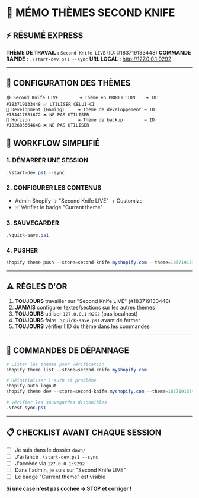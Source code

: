 # 🎯 MÉMO THÈMES SECOND KNIFE

## ⚡ RÉSUMÉ EXPRESS

**THÈME DE TRAVAIL :** `Second Knife LIVE` (ID: #183719133448)
**COMMANDE RAPIDE :** `.\start-dev.ps1 --sync`
**URL LOCAL :** http://127.0.0.1:9292

---

## 🎪 CONFIGURATION DES THÈMES

```
🟢 Second Knife LIVE        → Thème en PRODUCTION    → ID: #183719133448 ✅ UTILISER CELUI-CI
🔧 Development (Gaming)     → Thème de développement → ID: #184417681672 ❌ NE PAS UTILISER
🎨 Horizon                  → Thème de backup        → ID: #182683664648 ❌ NE PAS UTILISER
```

## 🚀 WORKFLOW SIMPLIFIÉ

### 1. DÉMARRER UNE SESSION
```powershell
.\start-dev.ps1 --sync
```

### 2. CONFIGURER LES CONTENUS
- Admin Shopify → "Second Knife LIVE" → Customize
- ✅ Vérifier le badge "Current theme"

### 3. SAUVEGARDER
```powershell
.\quick-save.ps1
```

### 4. PUSHER
```powershell
shopify theme push --store=second-knife.myshopify.com --theme=183719133448
```

---

## ⚠️ RÈGLES D'OR

1. **TOUJOURS** travailler sur "Second Knife LIVE" (#183719133448)
2. **JAMAIS** configurer textes/sections sur les autres thèmes
3. **TOUJOURS** utiliser `127.0.0.1:9292` (pas localhost)
4. **TOUJOURS** faire `.\quick-save.ps1` avant de fermer
5. **TOUJOURS** vérifier l'ID du thème dans les commandes

---

## 🔧 COMMANDES DE DÉPANNAGE

```powershell
# Lister les thèmes pour vérification
shopify theme list --store=second-knife.myshopify.com

# Réinitialiser l'auth si problème
shopify auth logout
shopify theme dev --store=second-knife.myshopify.com --theme=183719133448

# Vérifier les sauvegardes disponibles
.\test-sync.ps1
```

---

## 📋 CHECKLIST AVANT CHAQUE SESSION

- [ ] Je suis dans le dossier `dawn/`
- [ ] J'ai lancé `.\start-dev.ps1 --sync`
- [ ] J'accède via `127.0.0.1:9292`
- [ ] Dans l'admin, je suis sur "Second Knife LIVE"
- [ ] Le badge "Current theme" est visible

**Si une case n'est pas cochée → STOP et corriger !** 
